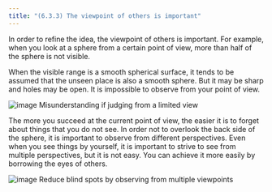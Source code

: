 ```yaml
---
title: "(6.3.3) The viewpoint of others is important"
---
```


In order to refine the idea, the viewpoint of others is important. For example, when you look at a sphere from a certain point of view, more than half of the sphere is not visible.

When the visible range is a smooth spherical surface, it tends to be assumed that the unseen place is also a smooth sphere. But it may be sharp and holes may be open. It is impossible to observe from your point of view.

![image](https://gyazo.com/79862332dbcfe94c5b87cac2d5363fb4/thumb/1000)
Misunderstanding if judging from a limited view

The more you succeed at the current point of view, the easier it is to forget about things that you do not see. In order not to overlook the back side of the sphere, it is important to observe from different perspectives. Even when you see things by yourself, it is important to strive to see from multiple perspectives, but it is not easy. You can achieve it more easily by borrowing the eyes of others.

![image](https://gyazo.com/63853172e173dfa8aa61b6620a11b815/thumb/1000)
Reduce blind spots by observing from multiple viewpoints
